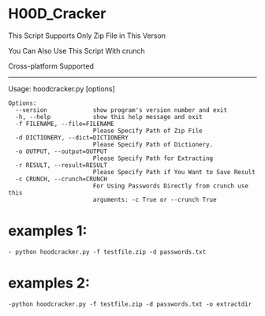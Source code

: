 # H00D_Cracker

This Script Supports Only Zip File in This Verson

You Can Also Use This Script With crunch

Cross-platform Supported

*****************************************************

Usage: hoodcracker.py [options] 
```
Options:
  --version             show program's version number and exit
  -h, --help            show this help message and exit
  -f FILENAME, --file=FILENAME
                        Please Specify Path of Zip File
  -d DICTIONERY, --dict=DICTIONERY
                        Please Specify Path of Dictionery.
  -o OUTPUT, --output=OUTPUT
                        Please Specify Path for Extracting
  -r RESULT, --result=RESULT
                        Please Specify Path if You Want to Save Result
  -c CRUNCH, --crunch=CRUNCH
                        For Using Passwords Directly from crunch use this
                        arguments: -c True or --crunch True
```
# examples 1:
	- python hoodcracker.py -f testfile.zip -d passwords.txt

# examples 2:
	-python hoodcracker.py -f testfile.zip -d passwords.txt -o extractdir

